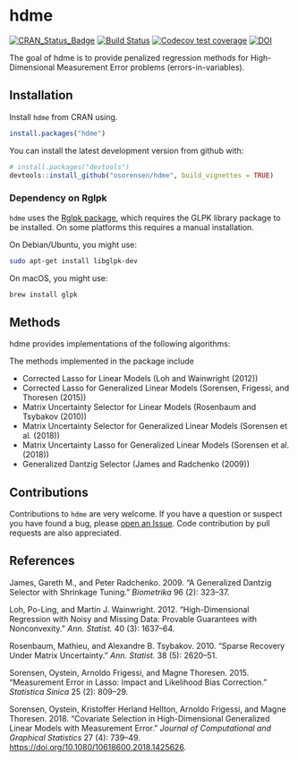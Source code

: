 
<!-- README.md is generated from README.Rmd. Please edit that file -->

# hdme

<!-- badges: start -->

[![CRAN\_Status\_Badge](http://www.r-pkg.org/badges/version/hdme)](https://cran.r-project.org/package=hdme)
[![Build
Status](https://travis-ci.org/osorensen/hdme.svg?branch=master)](https://travis-ci.org/osorensen/hdme)
[![Codecov test
coverage](https://codecov.io/gh/osorensen/hdme/branch/master/graph/badge.svg)](https://codecov.io/gh/osorensen/hdme?branch=master)
[![DOI](http://joss.theoj.org/papers/10.21105/joss.01404/status.svg)](https://doi.org/10.21105/joss.01404)
<!-- badges: end -->

The goal of hdme is to provide penalized regression methods for
High-Dimensional Measurement Error problems (errors-in-variables).

## Installation

Install `hdme` from CRAN using.

``` r
install.packages("hdme")
```

You can install the latest development version from github with:

``` r
# install.packages("devtools")
devtools::install_github("osorensen/hdme", build_vignettes = TRUE)
```

### Dependency on Rglpk

`hdme` uses the [Rglpk
package](https://cran.r-project.org/package=Rglpk), which requires the
GLPK library package to be installed. On some platforms this requires a
manual installation.

On Debian/Ubuntu, you might use:

``` sh
sudo apt-get install libglpk-dev
```

On macOS, you might use:

``` sh
brew install glpk
```

## Methods

hdme provides implementations of the following algorithms:

The methods implemented in the package include

  - Corrected Lasso for Linear Models (Loh and Wainwright (2012))
  - Corrected Lasso for Generalized Linear Models (Sorensen, Frigessi,
    and Thoresen (2015))
  - Matrix Uncertainty Selector for Linear Models (Rosenbaum and
    Tsybakov (2010))
  - Matrix Uncertainty Selector for Generalized Linear Models (Sorensen
    et al. (2018))
  - Matrix Uncertainty Lasso for Generalized Linear Models (Sorensen et
    al. (2018))
  - Generalized Dantzig Selector (James and Radchenko (2009))

## Contributions

Contributions to `hdme` are very welcome. If you have a question or
suspect you have found a bug, please [open an
Issue](https://github.com/osorensen/hdme/issues). Code contribution by
pull requests are also appreciated.

## References

<div id="refs" class="references">

<div id="ref-james2009">

James, Gareth M., and Peter Radchenko. 2009. “A Generalized Dantzig
Selector with Shrinkage Tuning.” *Biometrika* 96 (2): 323–37.

</div>

<div id="ref-loh2012">

Loh, Po-Ling, and Martin J. Wainwright. 2012. “High-Dimensional
Regression with Noisy and Missing Data: Provable Guarantees with
Nonconvexity.” *Ann. Statist.* 40 (3): 1637–64.

</div>

<div id="ref-rosenbaum2010">

Rosenbaum, Mathieu, and Alexandre B. Tsybakov. 2010. “Sparse Recovery
Under Matrix Uncertainty.” *Ann. Statist.* 38 (5): 2620–51.

</div>

<div id="ref-sorensen2015">

Sorensen, Oystein, Arnoldo Frigessi, and Magne Thoresen. 2015.
“Measurement Error in Lasso: Impact and Likelihood Bias Correction.”
*Statistica Sinica* 25 (2): 809–29.

</div>

<div id="ref-sorensen2018">

Sorensen, Oystein, Kristoffer Herland Hellton, Arnoldo Frigessi, and
Magne Thoresen. 2018. “Covariate Selection in High-Dimensional
Generalized Linear Models with Measurement Error.” *Journal of
Computational and Graphical Statistics* 27 (4): 739–49.
<https://doi.org/10.1080/10618600.2018.1425626>.

</div>

</div>
